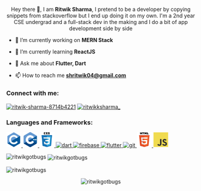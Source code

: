 

<p align="center">Hey there 👋, I am <strong>Ritwik Sharma</strong>, I pretend to be a developer by copying snippets from stackoverflow but I end up doing it on my own. I'm a 2nd year CSE undergrad and a full-stack dev in the making and I do a bit of app development side by side</p>

- 🔭 I’m currently working on **MERN Stack**

- 🌱 I’m currently learning **ReactJS**

- 💬 Ask me about **Flutter, Dart**

- 📫 How to reach me **shritwik04@gmail.com**

<h3 align="left">Connect with me:</h3>
<p align="left">
<a href="https://linkedin.com/in/ritwik-sharma-8714b4221" target="blank"><img align="center" src="https://raw.githubusercontent.com/rahuldkjain/github-profile-readme-generator/master/src/images/icons/Social/linked-in-alt.svg" alt="ritwik-sharma-8714b4221" height="30" width="40" /></a>
<a href="https://instagram.com/ritwikksharma_" target="blank"><img align="center" src="https://raw.githubusercontent.com/rahuldkjain/github-profile-readme-generator/master/src/images/icons/Social/instagram.svg" alt="ritwikksharma_" height="30" width="40" /></a>
</p>

<h3 align="left">Languages and Frameworks:</h3>
<p align="left"> <a href="https://www.cprogramming.com/" target="_blank" rel="noreferrer"> <img src="https://raw.githubusercontent.com/devicons/devicon/master/icons/c/c-original.svg" alt="c" width="40" height="40"/> </a> <a href="https://www.w3schools.com/cpp/" target="_blank" rel="noreferrer"> <img src="https://raw.githubusercontent.com/devicons/devicon/master/icons/cplusplus/cplusplus-original.svg" alt="cplusplus" width="40" height="40"/> </a> <a href="https://www.w3schools.com/css/" target="_blank" rel="noreferrer"> <img src="https://raw.githubusercontent.com/devicons/devicon/master/icons/css3/css3-original-wordmark.svg" alt="css3" width="40" height="40"/> </a> <a href="https://dart.dev" target="_blank" rel="noreferrer"> <img src="https://www.vectorlogo.zone/logos/dartlang/dartlang-icon.svg" alt="dart" width="40" height="40"/> </a> <a href="https://firebase.google.com/" target="_blank" rel="noreferrer"> <img src="https://www.vectorlogo.zone/logos/firebase/firebase-icon.svg" alt="firebase" width="40" height="40"/> </a> <a href="https://flutter.dev" target="_blank" rel="noreferrer"> <img src="https://www.vectorlogo.zone/logos/flutterio/flutterio-icon.svg" alt="flutter" width="40" height="40"/> </a> <a href="https://git-scm.com/" target="_blank" rel="noreferrer"> <img src="https://www.vectorlogo.zone/logos/git-scm/git-scm-icon.svg" alt="git" width="40" height="40"/> </a> <a href="https://www.w3.org/html/" target="_blank" rel="noreferrer"> <img src="https://raw.githubusercontent.com/devicons/devicon/master/icons/html5/html5-original-wordmark.svg" alt="html5" width="40" height="40"/> </a> <a href="https://developer.mozilla.org/en-US/docs/Web/JavaScript" target="_blank" rel="noreferrer"> <img src="https://raw.githubusercontent.com/devicons/devicon/master/icons/javascript/javascript-original.svg" alt="javascript" width="40" height="40"/> </a> </p>

<p><img align="left" src="https://github-readme-stats.vercel.app/api/top-langs?username=ritwikgotbugs&show_icons=true&locale=en&layout=compact" alt="ritwikgotbugs" /></p>

<p>&nbsp;<img align="center" src="https://github-readme-stats.vercel.app/api?username=ritwikgotbugs&show_icons=true&locale=en" alt="ritwikgotbugs" /></p>

<p><img align="center" src="https://github-readme-streak-stats.herokuapp.com/?user=ritwikgotbugs&" alt="ritwikgotbugs" /></p>


<p align="center"> <img src="https://komarev.com/ghpvc/?username=ritwikgotbugs&label=Profile%20views&color=0e75b6&style=flat" alt="ritwikgotbugs" /> </p>
